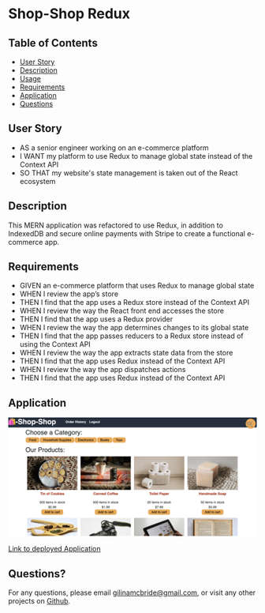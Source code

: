 # Shop-Shop Redux

## Table of Contents

- [User Story](#user-story)
- [Description](#description)
- [Usage](#usage)
- [Requirements](#requirements)
- [Application](#application)
- [Questions](#questions)

## User Story

- AS a senior engineer working on an e-commerce platform
- I WANT my platform to use Redux to manage global state instead of the Context API
- SO THAT my website's state management is taken out of the React ecosystem

## Description

This MERN application was refactored to use Redux, in addition to IndexedDB and secure online payments with Stripe to create a functional e-commerce app.

## Requirements

- GIVEN an e-commerce platform that uses Redux to manage global state
- WHEN I review the app’s store
- THEN I find that the app uses a Redux store instead of the Context API
- WHEN I review the way the React front end accesses the store
- THEN I find that the app uses a Redux provider
- WHEN I review the way the app determines changes to its global state
- THEN I find that the app passes reducers to a Redux store instead of using the Context API
- WHEN I review the way the app extracts state data from the store
- THEN I find that the app uses Redux instead of the Context API
- WHEN I review the way the app dispatches actions
- THEN I find that the app uses Redux instead of the Context API

## Application

![Screenshot of application](./client/src/assets/screenshot.png)

[Link to deployed Application](https://evening-fortress-37748.herokuapp.com/)

## Questions?

For any questions, please email gilinamcbride@gmail.com, or visit any other projects on [Github](github.com/gilinamcbride).
